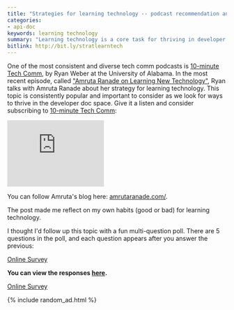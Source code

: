 ```yaml
---
title: "Strategies for learning technology -- podcast recommendation and a poll"
categories:
- api-doc
keywords: learning technology
summary: "Learning technology is a core task for thriving in developer docs. Here's a great podcast recommendation and a poll on this topic."
bitlink: http://bit.ly/stratlearntech
---
```


One of the most consistent and diverse tech comm podcasts is [10-minute Tech Comm](https://www.stitcher.com/podcast/10minute-tech-comm), by Ryan Weber at the University of Alabama. In the most recent episode, called ["Amruta Ranade on Learning New Technology"](https://www.stitcher.com/podcast/uah-technical-writing/10minute-tech-comm/e/supersized-holiday-spectacular-41636141), Ryan talks with Amruta Ranade about her strategy for learning technology. This topic is consistently popular and important to consider as we look for ways to thrive in the developer doc space. Give it a listen and consider subscribing to [10-minute Tech Comm](https://www.stitcher.com/podcast/10minute-tech-comm):

<iframe style="border: solid 1px #dedede;"  src="https://app.stitcher.com/splayer/f/73517/55624504" width="220" height="150" frameborder="0" scrolling="no"></iframe>

You can follow Amruta's blog here: [amrutaranade.com/](https://amrutaranade.com/).

The post made me reflect on my own habits (good or bad) for learning technology.

I thought I'd follow up this topic with a fun multi-question poll. There are 5 questions in the poll, and each question appears after you answer the previous:

<script language="JavaScript" src="https://www.questionpro.com/a/TakePoll?pollID=6258475"></script><noscript><a href="http://www.questionpro.com" title="online survey">Online Survey</a></noscript>

**You can view the responses [here](https://www.questionpro.com/t/PEGKEZcj57).**

<script language="JavaScript" src="https://www.questionpro.com/a/TakePoll?pollID=6258475"></script><noscript><a href="http://www.questionpro.com" title="online survey">Online Survey</a></noscript>

{% include random_ad.html %}
